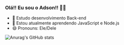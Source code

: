 ### Olá!! Eu sou o Adson!! 🧙‍♂️

- 🔭 Estudo desenvolvimento Back-end
- 🌱 Estou atualmente aprendendo JavaScript e Node.js
- 😄 Pronouns: Ele/Dele

![Anurag's GitHub stats](https://github-readme-stats.vercel.app/api?username=adson-SO&show_icons=true&theme=ocean_dark)


